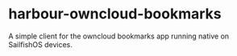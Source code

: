 # harbour-owncloud-bookmarks

A simple client for the owncloud bookmarks app running native on SailfishOS devices.
